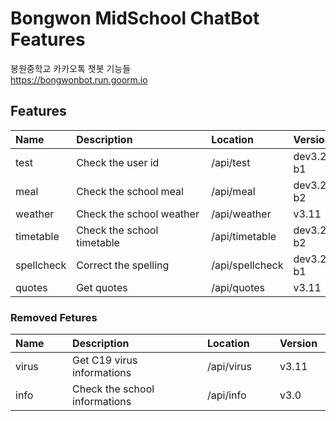 # Bongwon MidSchool ChatBot Features
봉원중학교 카카오톡 챗봇 기능들  
https://bongwonbot.run.goorm.io

## Features
|Name<div style='width: 75px;'></div>|Description<div style='width: 200px;'></div>|Location<div style='width: 100px;'></div>|Version<div style='width: 75px;'></div>|
|:---|:---|:---|:---|
|test|Check the user id|/api/test|dev3.2-b1|
|meal|Check the school meal|/api/meal|dev3.2-b2|
|weather|Check the school weather|/api/weather|v3.11|
|timetable|Check the school timetable|/api/timetable|dev3.2-b2|
|spellcheck|Correct the spelling|/api/spellcheck|dev3.2-b1|
|quotes|Get quotes|/api/quotes|v3.11|

### Removed Fetures
|Name<div style='width: 75px;'></div>|Description<div style='width: 200px;'></div>|Location<div style='width: 100px;'></div>|Version<div style='width: 75px;'></div>|
|:---|:---|:---|:---|
|virus|Get C19 virus informations|/api/virus|v3.11|
|info|Check the school informations|/api/info|v3.0|